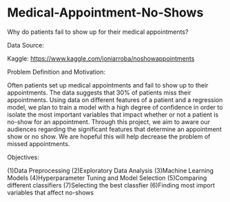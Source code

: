 # Medical-Appointment-No-Shows

Why do patients fail to show up for their medical appointments?

Data Source:

Kaggle: https://www.kaggle.com/joniarroba/noshowappointments

Problem Definition and Motivation:

Often patients set up medical appointments and fail to show up to their
appointments. The data suggests that 30% of patients miss their appointments. Using data
on different features of a patient and a regression model, we plan to train a model with a
high degree of confidence in order to isolate the most important variables that impact
whether or not a patient is no-show for an appointment.
Through this project, we aim to aware our audiences regarding the significant
features that determine an appointment show or no show. We are hopeful this will help
decrease the problem of missed appointments.

Objectives:

(1)Data Preprocessing
(2)Exploratory Data Analysis
(3)Machine Learning Models
(4)Hyperparameter Tuning and Model Selection
(5)Comparing different classifiers
(7)Selecting the best classfier
(6)Finding most import variables that affect no-shows
